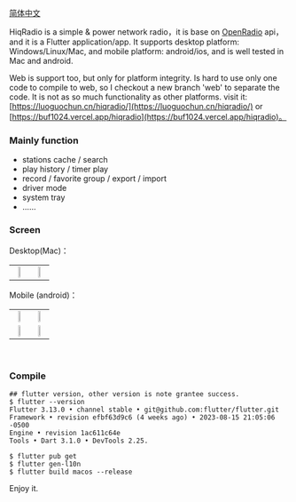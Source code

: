 
[简体中文](README-zh_CN.md)

HiqRadio is a simple & power network radio，it is base on [OpenRadio](https://www.radio-browser.info/ "OpenRadio") api，and it is a Flutter application/app. It supports desktop platform: Windows/Linux/Mac, and mobile platform: android/ios, and is well tested in Mac and android.

Web is support too, but only for platform integrity. Is hard to use only one code to compile to web, so I checkout a new branch 'web' to separate the code. It is not as so much functionality as other platforms. visit it: [https://luoguochun.cn/hiqradio/](https://luoguochun.cn/hiqradio/) or
[https://buf1024.vercel.app/hiqradio](https://buf1024.vercel.app/hiqradio)。

### Mainly function

* stations cache / search
* play history / timer play
* record / favorite group / export / import
* driver mode
* system tray
* ……

### Screen

Desktop(Mac)：

<table>
    <tr>
     <td><center><img src="images/mac1.png" width="45%"></center></td>
     <td><center><img src="images/mac2.png" width="45%"></center></td>
    </tr>
</table>



Mobile (android)：


<table>
    <tr>
     <td><center><img src="images/android1.jpg" width="45%"></center></td>
     <td><center><img src="images/android2.jpg" width="45%"></center></td>
    </tr>
    <tr>
     <td><center><img src="images/android3.jpg" width="45%"></center></td>
     <td><center><img src="images/android4.jpg" width="45%"></center></td>
    </tr>
</table>


‍

### Compile

```shel
## flutter version, other version is note grantee success.
$ flutter --version 
Flutter 3.13.0 • channel stable • git@github.com:flutter/flutter.git
Framework • revision efbf63d9c6 (4 weeks ago) • 2023-08-15 21:05:06 -0500
Engine • revision 1ac611c64e
Tools • Dart 3.1.0 • DevTools 2.25.

$ flutter pub get 
$ flutter gen-l10n 
$ flutter build macos --release
```

Enjoy it.
